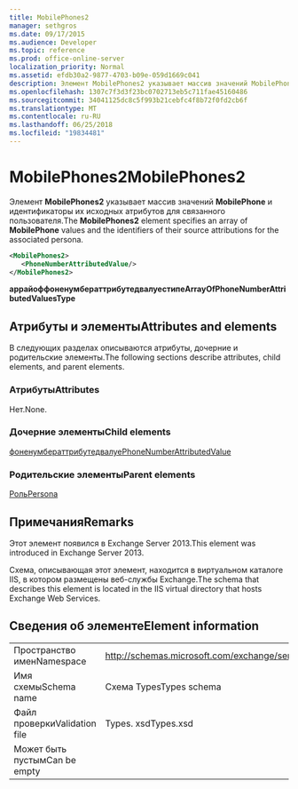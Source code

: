 ```yaml
---
title: MobilePhones2
manager: sethgros
ms.date: 09/17/2015
ms.audience: Developer
ms.topic: reference
ms.prod: office-online-server
localization_priority: Normal
ms.assetid: efdb30a2-9877-4703-b09e-059d1669c041
description: Элемент MobilePhones2 указывает массив значений MobilePhone и идентификаторы их исходных атрибутов для связанного пользователя.
ms.openlocfilehash: 1307c7f3d3f23bc0702713eb5c711fae45160486
ms.sourcegitcommit: 34041125dc8c5f993b21cebfc4f8b72f0fd2cb6f
ms.translationtype: MT
ms.contentlocale: ru-RU
ms.lasthandoff: 06/25/2018
ms.locfileid: "19834481"
---
```

# <a name="mobilephones2"></a><span data-ttu-id="cc48e-103">MobilePhones2</span><span class="sxs-lookup"><span data-stu-id="cc48e-103">MobilePhones2</span></span>

<span data-ttu-id="cc48e-104">Элемент **MobilePhones2** указывает массив значений **MobilePhone** и идентификаторы их исходных атрибутов для связанного пользователя.</span><span class="sxs-lookup"><span data-stu-id="cc48e-104">The **MobilePhones2** element specifies an array of **MobilePhone** values and the identifiers of their source attributions for the associated persona.</span></span> 
  
```XML
<MobilePhones2>
   <PhoneNumberAttributedValue/>
</MobilePhones2>
```

 <span data-ttu-id="cc48e-105">**аррайоффоненумбераттрибутедвалуестипе**</span><span class="sxs-lookup"><span data-stu-id="cc48e-105">**ArrayOfPhoneNumberAttributedValuesType**</span></span>
## <a name="attributes-and-elements"></a><span data-ttu-id="cc48e-106">Атрибуты и элементы</span><span class="sxs-lookup"><span data-stu-id="cc48e-106">Attributes and elements</span></span>

<span data-ttu-id="cc48e-107">В следующих разделах описываются атрибуты, дочерние и родительские элементы.</span><span class="sxs-lookup"><span data-stu-id="cc48e-107">The following sections describe attributes, child elements, and parent elements.</span></span>
  
### <a name="attributes"></a><span data-ttu-id="cc48e-108">Атрибуты</span><span class="sxs-lookup"><span data-stu-id="cc48e-108">Attributes</span></span>

<span data-ttu-id="cc48e-109">Нет.</span><span class="sxs-lookup"><span data-stu-id="cc48e-109">None.</span></span>
  
### <a name="child-elements"></a><span data-ttu-id="cc48e-110">Дочерние элементы</span><span class="sxs-lookup"><span data-stu-id="cc48e-110">Child elements</span></span>

[<span data-ttu-id="cc48e-111">фоненумбераттрибутедвалуе</span><span class="sxs-lookup"><span data-stu-id="cc48e-111">PhoneNumberAttributedValue</span></span>](phonenumberattributedvalue.md)
  
### <a name="parent-elements"></a><span data-ttu-id="cc48e-112">Родительские элементы</span><span class="sxs-lookup"><span data-stu-id="cc48e-112">Parent elements</span></span>

[<span data-ttu-id="cc48e-113">Роль</span><span class="sxs-lookup"><span data-stu-id="cc48e-113">Persona</span></span>](persona.md)
  
## <a name="remarks"></a><span data-ttu-id="cc48e-114">Примечания</span><span class="sxs-lookup"><span data-stu-id="cc48e-114">Remarks</span></span>

<span data-ttu-id="cc48e-115">Этот элемент появился в Exchange Server 2013.</span><span class="sxs-lookup"><span data-stu-id="cc48e-115">This element was introduced in Exchange Server 2013.</span></span>
  
<span data-ttu-id="cc48e-116">Схема, описывающая этот элемент, находится в виртуальном каталоге IIS, в котором размещены веб-службы Exchange.</span><span class="sxs-lookup"><span data-stu-id="cc48e-116">The schema that describes this element is located in the IIS virtual directory that hosts Exchange Web Services.</span></span>
  
## <a name="element-information"></a><span data-ttu-id="cc48e-117">Сведения об элементе</span><span class="sxs-lookup"><span data-stu-id="cc48e-117">Element information</span></span>

|||
|:-----|:-----|
|<span data-ttu-id="cc48e-118">Пространство имен</span><span class="sxs-lookup"><span data-stu-id="cc48e-118">Namespace</span></span>  <br/> |http://schemas.microsoft.com/exchange/services/2006/types  <br/> |
|<span data-ttu-id="cc48e-119">Имя схемы</span><span class="sxs-lookup"><span data-stu-id="cc48e-119">Schema name</span></span>  <br/> |<span data-ttu-id="cc48e-120">Схема Types</span><span class="sxs-lookup"><span data-stu-id="cc48e-120">Types schema</span></span>  <br/> |
|<span data-ttu-id="cc48e-121">Файл проверки</span><span class="sxs-lookup"><span data-stu-id="cc48e-121">Validation file</span></span>  <br/> |<span data-ttu-id="cc48e-122">Types. xsd</span><span class="sxs-lookup"><span data-stu-id="cc48e-122">Types.xsd</span></span>  <br/> |
|<span data-ttu-id="cc48e-123">Может быть пустым</span><span class="sxs-lookup"><span data-stu-id="cc48e-123">Can be empty</span></span>  <br/> ||
   

